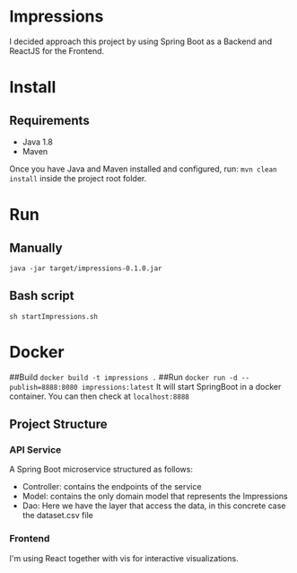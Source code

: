# Impressions

I decided approach this project by using Spring Boot as a Backend and ReactJS for the Frontend.

# Install 
## Requirements
* Java 1.8
* Maven

Once you have Java and Maven installed and configured, run:
`mvn clean install` inside the project root folder.

# Run
## Manually
`java -jar target/impressions-0.1.0.jar`
## Bash script
`sh startImpressions.sh`
# Docker
##Build
`docker build -t impressions .`
##Run
`docker run -d --publish=8888:8080 impressions:latest`
It will start SpringBoot in a docker container. You can then check at `localhost:8888`


## Project Structure
### API Service
A Spring Boot microservice structured as follows:

* Controller: contains the endpoints of the service
* Model: contains the only domain model that represents the Impressions
* Dao: Here we have the layer that access the data, in this concrete case the dataset.csv file

### Frontend
I'm using React together with vis for interactive visualizations. 


